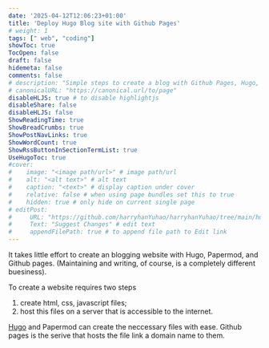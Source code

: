 ```yaml
---
date: '2025-04-12T12:06:23+01:00'
title: 'Deploy Hugo Blog site with Github Pages'
# weight: 1
tags: [" web", "coding"]
showToc: true
TocOpen: false
draft: false
hidemeta: false
comments: false
# description: "Simple steps to create a blog with Github Pages, Hugo, and PaperMod."
# canonicalURL: "https://canonical.url/to/page"
disableHLJS: true # to disable highlightjs
disableShare: false
disableHLJS: false
ShowReadingTime: true
ShowBreadCrumbs: true
ShowPostNavLinks: true
ShowWordCount: true
ShowRssButtonInSectionTermList: true
UseHugoToc: true
#cover:
#    image: "<image path/url>" # image path/url
#    alt: "<alt text>" # alt text
#    caption: "<text>" # display caption under cover
#    relative: false # when using page bundles set this to true
#    hidden: true # only hide on current single page
# editPost:
#     URL: "https://github.com/harryhanYuhao/harryhanYuhao/tree/main/hugo_site/content/posts"
#     Text: "Suggest Changes" # edit text
#     appendFilePath: true # to append file path to Edit link
---
```


It takes little effort to create an blogging website with Hugo, Papermod, and Github pages. (Maintaining and writing, of course, is a completely different buesiness). 

To create a website requires two steps
1. create html, css, javascript files;
1. host this files on a server that is accessible to the internet.

[Hugo](https://gohugo.com) and Papermod can create the neccessary files with ease. 
Github pages is the serive that hosts the file link a domain name to them.
